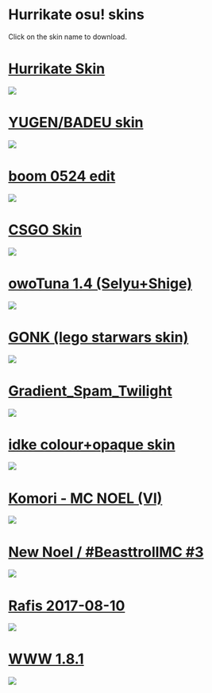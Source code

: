 # Hurrikate osu! skins


Click on the skin name to download.

# [Hurrikate Skin](https://waa.ai/ejcQ)
![](https://osu.ppy.sh/ss/14843223/7040)

# [YUGEN/BADEU skin](https://waa.ai/ejcI)
![](https://osu.ppy.sh/ss/14843273/cda0)

# [boom 0524 edit](https://www.dropbox.com/s/9pf88d12x5c76mu/boom%200524%20edit.osk?dl=1)
![](https://osu.ppy.sh/ss/14843299/845a)

# [CSGO Skin](http://puu.sh/uPbqF/49c0f73b26.osk)
![](https://osu.ppy.sh/ss/14843301/c799)

# [owoTuna 1.4 (Selyu+Shige)](http://www.mediafire.com/file/hlu61ixoq2mx7x4/-_%2523_owoTuna_%257B1.4%257D_%25E3%2580%258ESelyu%252BShige%25E3%2580%258F_%2523_-.osk/file)
![](https://osu.ppy.sh/ss/14843302/4967)

# [GONK (lego starwars skin)](https://cdn.discordapp.com/attachments/548011307996020748/672969973634695178/GONK.osk)
![](https://osu.ppy.sh/ss/14843316/2183)

# [Gradient_Spam_Twilight](http://www.mediafire.com/file/t074nsfenq74ibw/Gradient_Spam_Twilight.osk/file)
![](https://osu.ppy.sh/ss/14843340/48cb)

# [idke colour+opaque skin](https://www.mediafire.com/file/4ylwgmw7a7s2izx/idke_colour+opaque.osk/file)
![](https://osu.ppy.sh/ss/14843345/4714)

# [Komori - MC NOEL (VI)](http://www.mediafire.com/file/70pe02sidjyie9u/Komori_-_MC_NOEL_%2528VI%2529.osk/file)
![](https://osu.ppy.sh/ss/14843351/0a40)

# [New Noel / #BeasttrollMC #3](http://www.mediafire.com/file/ghds1jtiyktym48/%23BeasttrollMC_%233.osk/file)
![](https://osu.ppy.sh/ss/14843359/4eff)

# [Rafis 2017-08-10](http://www.mediafire.com/file/e6bxucfxawlcvtf/Rafis_2017-08-10.osk/file)
![](https://osu.ppy.sh/ss/14843369/3579)

# [WWW 1.8.1](https://www.mediafire.com/file/eqbzj6v0v2k7x4s/WWW_1.8.1.osk/file)
![](https://skins.osuck.net/uploads/posts/2018-12/1543650553_3.jpg)
